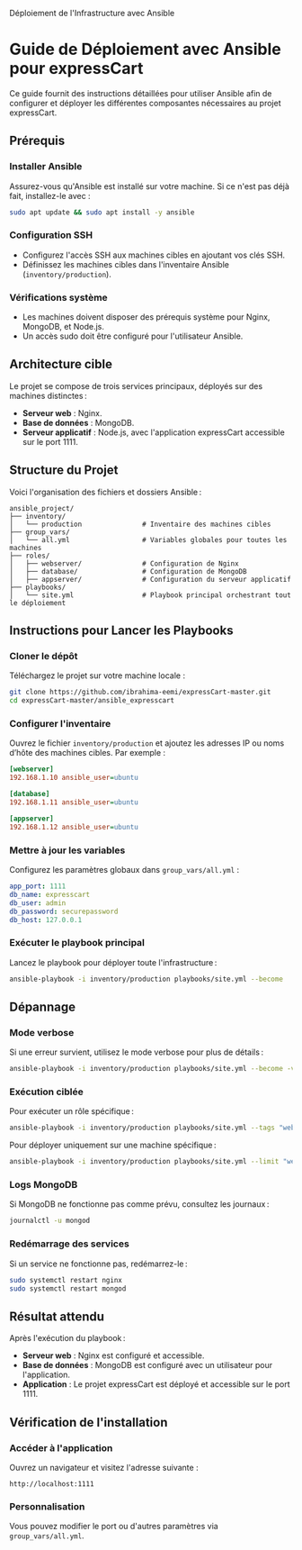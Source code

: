 Déploiement de l'Infrastructure avec Ansible
# Guide de Déploiement avec Ansible pour expressCart

Ce guide fournit des instructions détaillées pour utiliser Ansible afin de configurer et déployer les différentes composantes nécessaires au projet expressCart.

## Prérequis

### Installer Ansible
Assurez-vous qu'Ansible est installé sur votre machine. Si ce n'est pas déjà fait, installez-le avec :

```bash
sudo apt update && sudo apt install -y ansible
```

### Configuration SSH
- Configurez l'accès SSH aux machines cibles en ajoutant vos clés SSH.
- Définissez les machines cibles dans l'inventaire Ansible (`inventory/production`).

### Vérifications système
- Les machines doivent disposer des prérequis système pour Nginx, MongoDB, et Node.js.
- Un accès sudo doit être configuré pour l'utilisateur Ansible.

## Architecture cible
Le projet se compose de trois services principaux, déployés sur des machines distinctes :
- **Serveur web** : Nginx.
- **Base de données** : MongoDB.
- **Serveur applicatif** : Node.js, avec l'application expressCart accessible sur le port 1111.

## Structure du Projet
Voici l'organisation des fichiers et dossiers Ansible :

```plaintext
ansible_project/
├── inventory/
│   └── production               # Inventaire des machines cibles
├── group_vars/
│   └── all.yml                  # Variables globales pour toutes les machines
├── roles/
│   ├── webserver/               # Configuration de Nginx
│   ├── database/                # Configuration de MongoDB
│   ├── appserver/               # Configuration du serveur applicatif
├── playbooks/
│   └── site.yml                 # Playbook principal orchestrant tout le déploiement
```

## Instructions pour Lancer les Playbooks

### Cloner le dépôt
Téléchargez le projet sur votre machine locale :

```bash
git clone https://github.com/ibrahima-eemi/expressCart-master.git
cd expressCart-master/ansible_expresscart
```

### Configurer l'inventaire
Ouvrez le fichier `inventory/production` et ajoutez les adresses IP ou noms d’hôte des machines cibles. Par exemple :

```ini
[webserver]
192.168.1.10 ansible_user=ubuntu

[database]
192.168.1.11 ansible_user=ubuntu

[appserver]
192.168.1.12 ansible_user=ubuntu
```

### Mettre à jour les variables
Configurez les paramètres globaux dans `group_vars/all.yml` :

```yaml
app_port: 1111
db_name: expresscart
db_user: admin
db_password: securepassword
db_host: 127.0.0.1
```

### Exécuter le playbook principal
Lancez le playbook pour déployer toute l'infrastructure :

```bash
ansible-playbook -i inventory/production playbooks/site.yml --become
```

## Dépannage

### Mode verbose
Si une erreur survient, utilisez le mode verbose pour plus de détails :

```bash
ansible-playbook -i inventory/production playbooks/site.yml --become -vvv
```

### Exécution ciblée
Pour exécuter un rôle spécifique :

```bash
ansible-playbook -i inventory/production playbooks/site.yml --tags "webserver"
```

Pour déployer uniquement sur une machine spécifique :

```bash
ansible-playbook -i inventory/production playbooks/site.yml --limit "webserver"
```

### Logs MongoDB
Si MongoDB ne fonctionne pas comme prévu, consultez les journaux :

```bash
journalctl -u mongod
```

### Redémarrage des services
Si un service ne fonctionne pas, redémarrez-le :

```bash
sudo systemctl restart nginx
sudo systemctl restart mongod
```

## Résultat attendu
Après l'exécution du playbook :
- **Serveur web** : Nginx est configuré et accessible.
- **Base de données** : MongoDB est configuré avec un utilisateur pour l'application.
- **Application** : Le projet expressCart est déployé et accessible sur le port 1111.

## Vérification de l'installation

### Accéder à l'application
Ouvrez un navigateur et visitez l'adresse suivante :

```http
http://localhost:1111
```

### Personnalisation
Vous pouvez modifier le port ou d'autres paramètres via `group_vars/all.yml`.